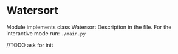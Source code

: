# Watersort

Module implements class Watersort
Description in the file.
For the interactive mode run:
	`./main.py`

//TODO ask for init
